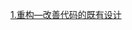 

[1.重构—改善代码的既有设计](https://github.com/qin8948050/read-notes/blob/main/%E9%87%8D%E6%9E%84%E2%80%94%E6%94%B9%E5%96%84%E4%BB%A3%E7%A0%81%E7%9A%84%E6%97%A2%E6%9C%89%E8%AE%BE%E8%AE%A1.png)

